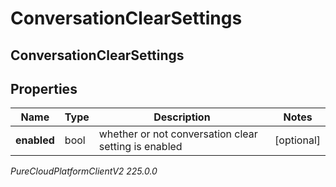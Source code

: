 # ConversationClearSettings

## ConversationClearSettings

## Properties

|Name | Type | Description | Notes|
|------------ | ------------- | ------------- | -------------|
| **enabled** | bool | whether or not conversation clear setting is enabled | [optional] |



_PureCloudPlatformClientV2 225.0.0_
